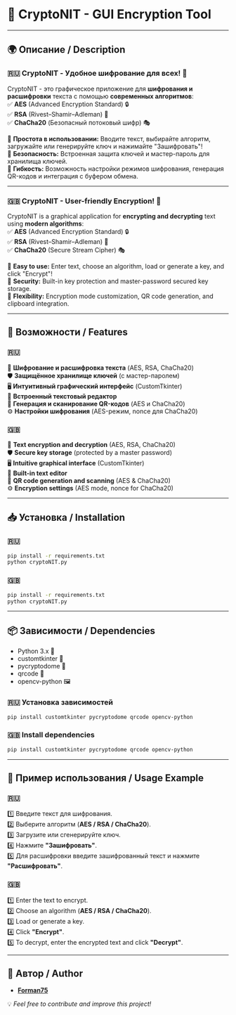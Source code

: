 # 🚀 CryptoNIT - GUI Encryption Tool

---

## 🌍 Описание / Description

### 🇷🇺 CryptoNIT - Удобное шифрование для всех! 🔐
CryptoNIT - это графическое приложение для **шифрования и расшифровки** текста с помощью **современных алгоритмов**:  
✅ **AES** (Advanced Encryption Standard) 🔒  
✅ **RSA** (Rivest–Shamir–Adleman) 🔑  
✅ **ChaCha20** (Безопасный потоковый шифр) 🎭  

🔹 **Простота в использовании:** Вводите текст, выбирайте алгоритм, загружайте или генерируйте ключ и нажимайте "Зашифровать"!  
🔹 **Безопасность:** Встроенная защита ключей и мастер-пароль для хранилища ключей.  
🔹 **Гибкость:** Возможность настройки режимов шифрования, генерация QR-кодов и интеграция с буфером обмена.  

---

### 🇬🇧 CryptoNIT - User-friendly Encryption! 🔐
CryptoNIT is a graphical application for **encrypting and decrypting** text using **modern algorithms**:  
✅ **AES** (Advanced Encryption Standard) 🔒  
✅ **RSA** (Rivest–Shamir–Adleman) 🔑  
✅ **ChaCha20** (Secure Stream Cipher) 🎭  

🔹 **Easy to use:** Enter text, choose an algorithm, load or generate a key, and click "Encrypt"!  
🔹 **Security:** Built-in key protection and master-password secured key storage.  
🔹 **Flexibility:** Encryption mode customization, QR code generation, and clipboard integration.  

---

## 🎯 Возможности / Features

### 🇷🇺
🔐 **Шифрование и расшифровка текста** (AES, RSA, ChaCha20)  
🛡 **Защищённое хранилище ключей** (с мастер-паролем)  
🖥 **Интуитивный графический интерфейс** (CustomTkinter)  
📄 **Встроенный текстовый редактор**  
📸 **Генерация и сканирование QR-кодов** (AES и ChaCha20)  
⚙ **Настройки шифрования** (AES-режим, nonce для ChaCha20)  

### 🇬🇧
🔐 **Text encryption and decryption** (AES, RSA, ChaCha20)  
🛡 **Secure key storage** (protected by a master password)  
🖥 **Intuitive graphical interface** (CustomTkinter)  
📄 **Built-in text editor**  
📸 **QR code generation and scanning** (AES & ChaCha20)  
⚙ **Encryption settings** (AES mode, nonce for ChaCha20)  

---

## 📥 Установка / Installation

### 🇷🇺
```bash
pip install -r requirements.txt
python cryptoNIT.py
```

### 🇬🇧
```bash
pip install -r requirements.txt
python cryptoNIT.py
```

---

## 📦 Зависимости / Dependencies

- Python 3.x 🐍  
- customtkinter 🎨  
- pycryptodome 🔐  
- qrcode 📸  
- opencv-python 🖼  

### 🇷🇺 Установка зависимостей
```bash
pip install customtkinter pycryptodome qrcode opencv-python
```

### 🇬🇧 Install dependencies
```bash
pip install customtkinter pycryptodome qrcode opencv-python
```

---

## 📝 Пример использования / Usage Example

### 🇷🇺
1️⃣ Введите текст для шифрования.  
2️⃣ Выберите алгоритм (**AES / RSA / ChaCha20**).  
3️⃣ Загрузите или сгенерируйте ключ.  
4️⃣ Нажмите **"Зашифровать"**.  
5️⃣ Для расшифровки введите зашифрованный текст и нажмите **"Расшифровать"**.  

### 🇬🇧
1️⃣ Enter the text to encrypt.  
2️⃣ Choose an algorithm (**AES / RSA / ChaCha20**).  
3️⃣ Load or generate a key.  
4️⃣ Click **"Encrypt"**.  
5️⃣ To decrypt, enter the encrypted text and click **"Decrypt"**.  

---

## 👤 Автор / Author

- **[Forman75](https://github.com/Forman75)**  

💡 *Feel free to contribute and improve this project!*

